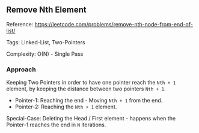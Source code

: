 ## Remove Nth Element


Reference: https://leetcode.com/problems/remove-nth-node-from-end-of-list/

Tags: Linked-List, Two-Pointers

Complexity: O(N) - Single Pass

### Approach

Keeping Two Pointers in order to have one pointer reach the ```Nth + 1```
element, by keeping the distance between two pointers ```Nth + 1```.

* Pointer-1: Reaching the end - Moving ```Nth + 1``` from the end.
* Pointer-2: Reaching the ```Nth + 1``` element.

Special-Case: Deleting the Head / First element - happens when the
Pointer-1 reaches the end in ```N``` iterations.
